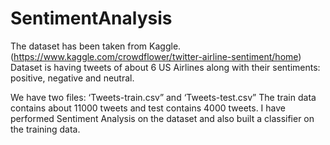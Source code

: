 # SentimentAnalysis

The dataset has been taken from Kaggle. (https://www.kaggle.com/crowdflower/twitter-airline-sentiment/home)
Dataset is having tweets of about 6 US Airlines along with their sentiments: positive, negative and neutral.

We have two files: ‘Tweets-train.csv” and ‘Tweets-test.csv”
The train data contains about 11000 tweets and test contains 4000 tweets. I have performed Sentiment Analysis on the dataset and also built a classifier on the training data.

